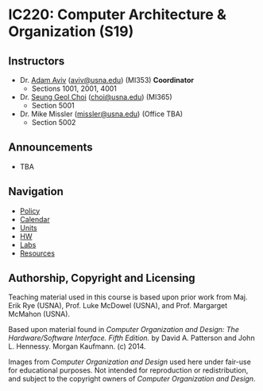 # IC220: Computer Architecture & Organization (S19)

## Instructors
    
* Dr. [Adam Aviv](https://www.usna.edu/Users/cs/aviv/) ([aviv@usna.edu](mailto:aviv@usna.edu)) (MI353) **Coordinator**
  * Sections 1001, 2001, 4001
* Dr. [Seung Geol Choi](https://www.usna.edu/Users/cs/choi/) ([choi@usna.edu](mailto:choi@usna.edu)) (MI365)
  * Section 5001
* Dr. Mike Missler ([missler@usna.edu](mailto:missler@usna.edu)) (Office TBA)
  * Section 5002
  
## Announcements

* TBA
    
## Navigation

* [Policy](policy.md)
* [Calendar](calendar.md)
* [Units](units/README.md)
* [HW](hw/README.md)
* [Labs](labs/README.md)
* [Resources](resources/README.md)
    
    
    
## Authorship, Copyright and Licensing

Teaching material used in this course is based upon prior work from Maj. Erik
Rye (USNA), Prof. Luke McDowel (USNA), and Prof. Margarget McMahon
(USNA). 

Based upon material found in *Computer Organization and Design: The
Hardware/Software Interface. Fifth Edition.* by David A. Patterson and John
L. Hennessy. Morgan Kaufmann. (c) 2014.

Images from *Computer Organization and Design* used here under fair-use for
educational purposes. Not intended for reproduction or redistribution, and
subject to the copyright owners of *Computer Organization and Design*. 



